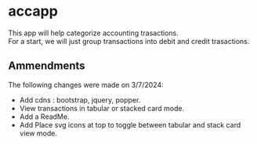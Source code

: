 # accapp
This app will help categorize accounting trasactions.  
For a start, we will just group transactions into debit and credit trasactions.

## Ammendments
The following changes were made on 3/7/2024:  
- Add cdns : bootstrap, jquery, popper.
- View transactions in tabular or stacked card mode.  
- Add a ReadMe.  
- Add Place svg icons at top to toggle between tabular and stack card view mode.  


